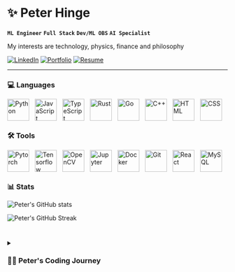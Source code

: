 <!--
**PeterHinge/PeterHinge** is a ✨ _special_ ✨ repository because its `README.md` (this file) appears on your GitHub profile.

Here are some ideas to get you started:

- 🔭 I’m currently working on ...
- 🌱 I’m currently learning ...
- 👯 I’m looking to collaborate on ...
- 🤔 I’m looking for help with ...
- 💬 Ask me about ...
- 📫 How to reach me: ...
- 😄 Pronouns: ...
- ⚡ Fun fact: ...
-->

# ✨ Peter Hinge

**`ML Engineer`** **`Full Stack`** **`Dev/ML OBS`** **`AI Specialist`**

My interests are technology, physics, finance and philosophy

[![LinkedIn](https://img.shields.io/badge/LinkedIn-0077B5?style=for-the-badge&logo=linkedin&logoColor=white)](https://www.linkedin.com/in/peter-hinge-denmark)
[![Portfolio](https://img.shields.io/badge/Portfolio-orange?style=for-the-badge)](https://peterhinge.github.io/)
[![Resume](https://img.shields.io/badge/Resume-brightgreen?style=for-the-badge)](https://docs.google.com/presentation/d/103N4MJnaIeKy4P0aaYxM_4yuVHTyq-BH337qM_c_LB4/edit#slide=id.gd991be5ce0_0_130)

---

### 💻 Languages 

<img align="left" alt="Python" width="50px" style="padding-right:10px;" src="https://cdn.jsdelivr.net/gh/devicons/devicon/icons/python/python-original.svg" />
<img align="left" alt="JavaScript" width="50px" style="padding-right:10px;" src="https://cdn.jsdelivr.net/gh/devicons/devicon/icons/javascript/javascript-plain.svg" />
<img align="left" alt="TypeScript" width="50px" style="padding-right:10px;" src="https://cdn.jsdelivr.net/gh/devicons/devicon/icons/typescript/typescript-plain.svg" />
<img align="left" alt="Rust" width="50px" style="padding-right:10px;" src="https://cdn.jsdelivr.net/gh/devicons/devicon/icons/rust/rust-plain.svg" />
<img align="left" alt="Go" width="50px" style="padding-right:10px;" src="https://cdn.jsdelivr.net/gh/devicons/devicon/icons/go/go-original-wordmark.svg" />
<img align="left" alt="C++" width="50px" style="padding-right:10px;" src="https://cdn.jsdelivr.net/gh/devicons/devicon/icons/cplusplus/cplusplus-line.svg" />
<img align="left" alt="HTML" width="50px" style="padding-right:10px;" src="https://cdn.jsdelivr.net/gh/devicons/devicon/icons/html5/html5-plain.svg" />
<img align="left" alt="CSS" width="50px" style="padding-right:10px;" src="https://cdn.jsdelivr.net/gh/devicons/devicon/icons/css3/css3-plain.svg" />

<br>
<br>

#

### 🛠️ Tools

<img align="left" alt="Pytorch" width="50px" style="padding-right:10px;" src="https://cdn.jsdelivr.net/gh/devicons/devicon/icons/pytorch/pytorch-original.svg" />
<img align="left" alt="Tensorflow" width="50px" style="padding-right:10px;" src="https://cdn.jsdelivr.net/gh/devicons/devicon/icons/tensorflow/tensorflow-original.svg" />
<img align="left" alt="OpenCV" width="50px" style="padding-right:10px;" src="https://cdn.jsdelivr.net/gh/devicons/devicon/icons/opencv/opencv-original-wordmark.svg" />
<img align="left" alt="Jupyter" width="50px" style="padding-right:10px;" src="https://cdn.jsdelivr.net/gh/devicons/devicon/icons/jupyter/jupyter-original-wordmark.svg" />
<img align="left" alt="Docker" width="50px" style="padding-right:10px;" src="https://cdn.jsdelivr.net/gh/devicons/devicon/icons/docker/docker-original-wordmark.svg" />
<img align="left" alt="Git" width="50px" style="padding-right:10px;" src="https://cdn.jsdelivr.net/gh/devicons/devicon/icons/git/git-original.svg" />
<img align="left" alt="React" width="50px" style="padding-right:10px;" src="https://cdn.jsdelivr.net/gh/devicons/devicon/icons/react/react-original.svg" />
<img align="left" alt="MySQL" width="50px" style="padding-right:10px;" src="https://cdn.jsdelivr.net/gh/devicons/devicon/icons/mysql/mysql-original-wordmark.svg" />

<br>
<br>

#

### 📊 Stats

![Peter's GitHub stats](https://github-readme-stats.vercel.app/api?username=PeterHinge&show_icons=true&theme=gruvbox)

![Peter's GitHub Streak](https://streak-stats.demolab.com?user=PeterHinge&theme=gruvbox&border_radius=4.5)

#

<details>
 <summary><h3>👨‍💻 Peter's Coding Journey</h3></summary>
   I have always had an enormous interest in technology and it's potential and influence on humankind's future. So when I witnessed the advancement in AI around the mid 2010's, due to the rise of big data and refined machine learning techniques, I became obsessed with learning more about it. Especially the parallels between artificial neural networks and the neural connections of the biological brain fascinated me deeply. I knew what I wanted to work with. So while pursuing a post-graduate degree in analytical philosophy, I decided to learn how to code those network, which I found so interesting. Luckily today, the most if not all MIT computer science courses can be found online along with numerous other ways to learn how to code well. After I graduated I spend an additional 6 months optimizing my coding skills and a month later, I landed a job as an ML engineer at a major defense and healthcare software company, doing exactly what I wanted to do – work with AI :)
   
[website]: https://www.peterhinge.com

